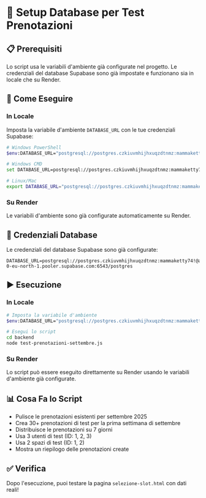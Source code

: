 # 🔧 Setup Database per Test Prenotazioni

## 📋 Prerequisiti

Lo script usa le variabili d'ambiente già configurate nel progetto. Le credenziali del database Supabase sono già impostate e funzionano sia in locale che su Render.

## 🚀 Come Eseguire

### In Locale

Imposta la variabile d'ambiente `DATABASE_URL` con le tue credenziali Supabase:

```bash
# Windows PowerShell
$env:DATABASE_URL="postgresql://postgres.czkiuvmhijhxuqzdtnmz:mammaketty74!@aws-0-eu-north-1.pooler.supabase.com:6543/postgres"

# Windows CMD
set DATABASE_URL=postgresql://postgres.czkiuvmhijhxuqzdtnmz:mammaketty74!@aws-0-eu-north-1.pooler.supabase.com:6543/postgres

# Linux/Mac
export DATABASE_URL="postgresql://postgres.czkiuvmhijhxuqzdtnmz:mammaketty74!@aws-0-eu-north-1.pooler.supabase.com:6543/postgres"
```

### Su Render

Le variabili d'ambiente sono già configurate automaticamente su Render.

## 🎯 Credenziali Database

Le credenziali del database Supabase sono già configurate:

```
DATABASE_URL=postgresql://postgres.czkiuvmhijhxuqzdtnmz:mammaketty74!@aws-0-eu-north-1.pooler.supabase.com:6543/postgres
```

## ▶️ Esecuzione

### In Locale

```bash
# Imposta la variabile d'ambiente
$env:DATABASE_URL="postgresql://postgres.czkiuvmhijhxuqzdtnmz:mammaketty74!@aws-0-eu-north-1.pooler.supabase.com:6543/postgres"

# Esegui lo script
cd backend
node test-prenotazioni-settembre.js
```

### Su Render

Lo script può essere eseguito direttamente su Render usando le variabili d'ambiente già configurate.

## 📊 Cosa Fa lo Script

- Pulisce le prenotazioni esistenti per settembre 2025
- Crea 30+ prenotazioni di test per la prima settimana di settembre
- Distribuisce le prenotazioni su 7 giorni
- Usa 3 utenti di test (ID: 1, 2, 3)
- Usa 2 spazi di test (ID: 1, 2)
- Mostra un riepilogo delle prenotazioni create

## ✅ Verifica

Dopo l'esecuzione, puoi testare la pagina `selezione-slot.html` con dati reali!
